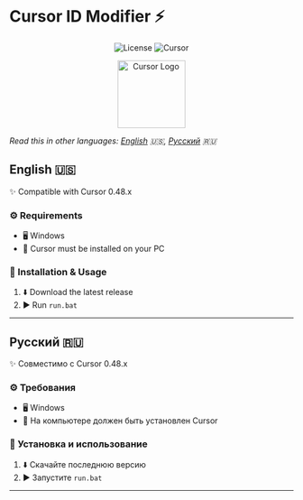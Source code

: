 # Cursor ID Modifier ⚡

<div align="center">

![License](https://img.shields.io/badge/license-MIT-blue.svg?style=flat-square&logo=bookstack)
![Cursor](https://img.shields.io/badge/Cursor-0.46.x-green?style=flat-square&logo=cursor)

<img src="https://ai-cursor.com/wp-content/uploads/2024/09/logo-cursor-ai-png.webp" alt="Cursor Logo" width="120"/>

</div>

*Read this in other languages: [English](#english) 🇺🇸, [Русский](#русский) 🇷🇺*

## English 🇺🇸

✨ Compatible with Cursor 0.48.x

### ⚙️ Requirements
- 🖥️ Windows
- 📝 Cursor must be installed on your PC

### 🚀 Installation & Usage
1. ⬇️ Download the latest release
2. ▶️ Run `run.bat`

---

## Русский 🇷🇺

✨ Совместимо с Cursor 0.48.x

### ⚙️ Требования
- 🖥️ Windows
- 📝 На компьютере должен быть установлен Cursor

### 🚀 Установка и использование
1. ⬇️ Скачайте последнюю версию
2. ▶️ Запустите `run.bat`

---
